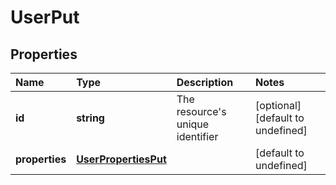 # UserPut

## Properties

| Name | Type | Description | Notes |
| :--- | :--- | :--- | :--- |
| **id** | **string** | The resource\'s unique identifier | \[optional\] \[default to undefined\] |
| **properties** | [**UserPropertiesPut**](userpropertiesput.md) |  | \[default to undefined\] |

